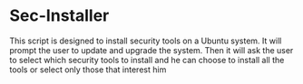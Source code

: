 # Sec-Installer

This script is designed to install security tools on a Ubuntu system.
It will prompt the user to update and upgrade the system.
Then it will ask the user to select which security tools to install and he can choose to install all the tools or select only those that interest him